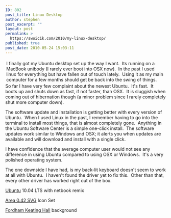 ```yaml
---
ID: 802
post_title: Linux Desktop
author: stephen
post_excerpt: ""
layout: post
permalink: >
  https://swoicik.com/2010/my-linux-desktop/
published: true
post_date: 2010-05-24 15:03:11
---
```

<div style="padding: 3px; text-align: left;">I finally got my Ubuntu desktop set up the way I want.  Its running on a MacBook unibody (I rarely ever boot into OSX now).  In the past I used linux for everything but have fallen out of touch lately.  Using it as my main computer for a few months should get be back into the swing of things.</div>
So far I have very few complaint about the newest Ubuntu.  It's fast.  It boots up and shuts down as fast, if not faster, than OSX.  It is sluggish when coming out of hibernation though (a minor problem since I rarely completely shut more computer down).

The software update and installation is getting better with every version of Ubuntu.  When I used Linux in the past, I remember having to go into the terminal to install most things, that is almost completely gone.  Anything in the Ubuntu Software Center is a simple one-click install.  The software updates work similar to Windows and OSX; it alerts you when updates are available and will download and install with a single click.

I have confidence that the average computer user would not see any difference in using Ubuntu compared to using OSX or Windows.  It's a very polished operating system.

The one downside I have had, is my back-lit keyboard doesn't seem to work at all with Ubuntu.  I haven't found the driver yet to fix this.  Other than that, every other driver has worked right out of the box.

<a href="http://www.ubuntu.com/" target="_blank">Ubuntu</a> 10.04 LTS with netbook remix

<a href="http://gnome-look.org/content/show.php/area+o.42+SVG+icon+theme?content=78259" target="_blank">Area 0.42 SVG</a> Icon Set

<a href="http://www.flickr.com/photos/woicik/4562160656/" target="_blank">Fordham Keating Hall</a> background